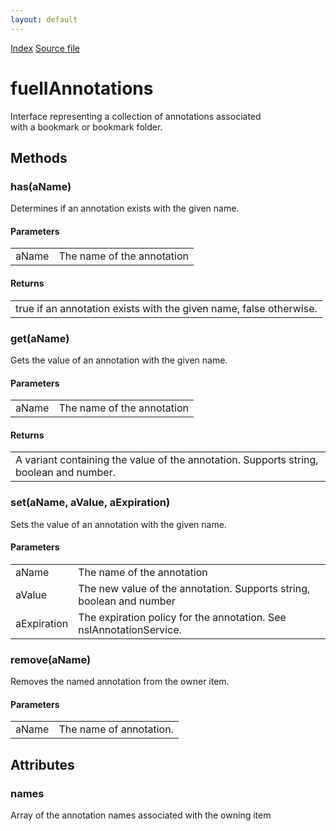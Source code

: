 ```yaml
---
layout: default
---
```

<div id='links'><a href="../index.html">Index</a>
<a href="http://dxr.mozilla.org/mozilla-central/source/browser/fuel/fuelIApplication.idl">Source file</a>
</div>

# fuelIAnnotations #
  
Interface representing a collection of annotations associated  
with a bookmark or bookmark folder.  
  

## Methods ##

### has(aName) ###
  
Determines if an annotation exists with the given name.  
  

#### Parameters ####

<table>

<tr>
<td>aName</td>
<td>         The name of the annotation  
</td>
</tr>

</table>

#### Returns ####

<table>

<tr>
<td>true if an annotation exists with the given name,  
         false otherwise.  
</td>
</tr>

</table>

### get(aName) ###
  
Gets the value of an annotation with the given name.  
  

#### Parameters ####

<table>

<tr>
<td>aName</td>
<td>         The name of the annotation  
</td>
</tr>

</table>

#### Returns ####

<table>

<tr>
<td>A variant containing the value of the annotation. Supports  
         string, boolean and number.  
</td>
</tr>

</table>

### set(aName, aValue, aExpiration) ###
  
Sets the value of an annotation with the given name.  
  

#### Parameters ####

<table>

<tr>
<td>aName</td>
<td>         The name of the annotation  
</td>
</tr>

<tr>
<td>aValue</td>
<td>         The new value of the annotation. Supports string, boolean  
         and number  
</td>
</tr>

<tr>
<td>aExpiration</td>
<td>         The expiration policy for the annotation.  
         See nsIAnnotationService.  
</td>
</tr>

</table>

### remove(aName) ###
  
Removes the named annotation from the owner item.  
  

#### Parameters ####

<table>

<tr>
<td>aName</td>
<td>         The name of annotation.  
</td>
</tr>

</table>

## Attributes ##

### names ###
  
Array of the annotation names associated with the owning item  
  
